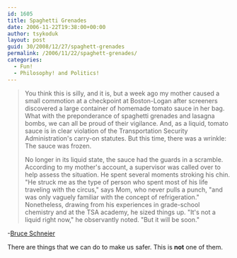 ```yaml
---
id: 1605
title: Spaghetti Grenades
date: 2006-11-22T19:38:00+00:00
author: tsykoduk
layout: post
guid: 30/2008/12/27/spaghett-grenades
permalink: /2006/11/22/spaghett-grenades/
categories:
  - Fun!
  - Philosophy! and Politics!
---
```

<blockquote>You think this is silly, and it is, but a week ago my mother caused a small commotion at a checkpoint at Boston-Logan after screeners discovered a large container of homemade tomato sauce in her bag. What with the preponderance of spaghetti grenades and lasagna bombs, we can all be proud of their vigilance. And, as a liquid, tomato sauce is in clear violation of the Transportation Security Administration's carry-on statutes. But this time, there was a wrinkle: The sauce was frozen.

<p>No longer in its liquid state, the sauce had the guards in a scramble. According to my mother's account, a supervisor was called over to help assess the situation. He spent several moments stroking his chin. "He struck me as the type of person who spent most of his life traveling with the circus," says Mom, who never pulls a punch, "and was only vaguely familiar with the concept of refrigeration." Nonetheless, drawing from his experiences in grade-school chemistry and at the <span class="caps">TSA</span> academy, he sized things up. "It's not a liquid right now," he observantly noted. "But it will be soon."</blockquote></p>


<p>-<a href="http://www.schneier.com/blog/archives/2006/11/tsa_security_ro_1.html">Bruce Schneier</a></p>


<p>There are things that we can do to make us safer. This is <b>not</b> one of them.</p>